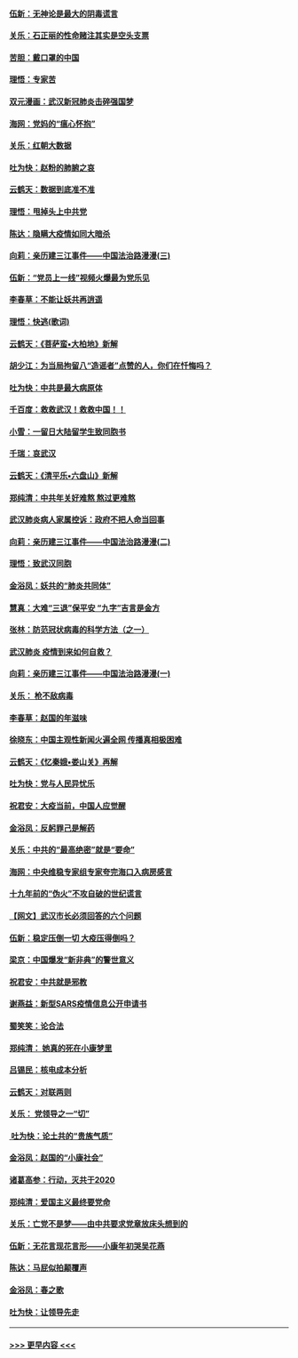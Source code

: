 #### [伍新：无神论是最大的阴毒谎言](../pages/nsc993/n11846129.md?t=02060311) 
#### [关乐：石正丽的性命赌注其实是空头支票](../pages/nsc993/n11846109.md?t=02060311) 
#### [苦胆：戴口罩的中国](../pages/nsc993/n11845576.md?t=02060311) 
#### [理悟：专家苦](../pages/nsc993/n11845564.md?t=02060311) 
#### [双元漫画：武汉新冠肺炎击碎强国梦](../pages/nsc993/n11843320.md?t=02060311) 
#### [海网：党妈的“瘟心怀抱”](../pages/nsc993/n11840740.md?t=02060311) 
#### [关乐：红朝大数据](../pages/nsc993/n11840675.md?t=02060311) 
#### [吐为快：赵粉的肺腑之哀](../pages/nsc993/n11840618.md?t=02060311) 
#### [云鹤天：数据到底准不准](../pages/nsc993/n11840325.md?t=02060311) 
#### [理悟：甩掉头上中共党](../pages/nsc993/n11838826.md?t=02060311) 
#### [陈达：隐瞒大疫情如同大暗杀](../pages/nsc993/n11838771.md?t=02060311) 
#### [向莉：亲历建三江事件——中国法治路漫漫(三)](../pages/nsc993/n11831825.md?t=02060311) 
#### [伍新：“党员上一线”视频火爆最为党乐见](../pages/nsc993/n11838200.md?t=02060311) 
#### [李春草：不能让妖共再逍遥](../pages/nsc993/n11838102.md?t=02060311) 
#### [理悟：快逃(歌词)](../pages/nsc993/n11838083.md?t=02060311) 
#### [云鹤天：《菩萨蛮▪大柏地》新解](../pages/nsc993/n11838059.md?t=02060311) 
#### [胡少江：为当局拘留八“造谣者”点赞的人，你们在忏悔吗？](../pages/nsc993/n11836801.md?t=02060311) 
#### [吐为快：中共是最大病原体](../pages/nsc993/n11836748.md?t=02060311) 
#### [千百度：救救武汉！救救中国！！](../pages/nsc993/n11836145.md?t=02060311) 
#### [小雪：一留日大陆留学生致同胞书](../pages/nsc993/n11834624.md?t=02060311) 
#### [千瑞：哀武汉](../pages/nsc993/n11833647.md?t=02060311) 
#### [云鹤天：《清平乐▪六盘山》新解](../pages/nsc993/n11833611.md?t=02060311) 
#### [郑纯清：中共年关好难熬 熬过更难熬](../pages/nsc993/n11833489.md?t=02060311) 
#### [武汉肺炎病人家属控诉：政府不把人命当回事](../pages/nsc993/n11833205.md?t=02060311) 
#### [向莉：亲历建三江事件——中国法治路漫漫(二)](../pages/nsc993/n11829102.md?t=02060311) 
#### [理悟：致武汉同胞](../pages/nsc993/n11831522.md?t=02060311) 
#### [金浴凤：妖共的“肺炎共同体”](../pages/nsc993/n11829448.md?t=02060311) 
#### [慧真：大难“三退”保平安 “九字”吉言是金方](../pages/nsc993/n11829501.md?t=02060311) 
#### [张林：防范冠状病毒的科学方法（之一）](../pages/nsc993/n11828618.md?t=02060311) 
#### [武汉肺炎 疫情到来如何自救？](../pages/nsc993/n11827632.md?t=02060311) 
#### [向莉：亲历建三江事件——中国法治路漫漫(一)](../pages/nsc993/n11827190.md?t=02060311) 
#### [关乐： 枪不敌病毒](../pages/nsc993/n11826746.md?t=02060311) 
#### [李春草：赵国的年滋味](../pages/nsc993/n11826321.md?t=02060311) 
#### [徐晓东：中国主观性新闻火遍全网 传播真相极困难](../pages/nsc993/n11826508.md?t=02060311) 
#### [云鹤天：《忆秦娥▪娄山关》再解](../pages/nsc993/n11824682.md?t=02060311) 
#### [吐为快：党与人民异忧乐](../pages/nsc993/n11824660.md?t=02060311) 
#### [祝君安：大疫当前，中国人应觉醒](../pages/nsc993/n11821946.md?t=02060311) 
#### [金浴凤：反躬罪己是解药](../pages/nsc993/n11820280.md?t=02060311) 
#### [关乐：中共的“最高绝密”就是“要命”](../pages/nsc993/n11816946.md?t=02060311) 
#### [海网：中央维稳专家组专家夸完海口入病房感言](../pages/nsc993/n11815138.md?t=02060311) 
#### [十九年前的“伪火”不攻自破的世纪谎言](../pages/nsc993/n11813238.md?t=02060311) 
#### [【网文】武汉市长必须回答的六个问题](../pages/nsc993/n11813848.md?t=02060311) 
#### [伍新：稳定压倒一切 大疫压得倒吗？](../pages/nsc993/n11812634.md?t=02060311) 
#### [梁京：中国爆发“新非典”的警世意义](../pages/nsc993/n11812554.md?t=02060311) 
#### [祝君安：中共就是邪教](../pages/nsc993/n11812431.md?t=02060311) 
#### [谢燕益：新型SARS疫情信息公开申请书](../pages/nsc993/n11808840.md?t=02060311) 
#### [蜀笑笑：论合法](../pages/nsc993/n11808064.md?t=02060311) 
#### [郑纯清： 她真的死在小康梦里](../pages/nsc993/n11806623.md?t=02060311) 
#### [吕锡民：核电成本分析](../pages/nsc993/n11806284.md?t=02060311) 
#### [云鹤天：对联两则](../pages/nsc993/n11805957.md?t=02060311) 
#### [关乐： 党领导之一“切”](../pages/nsc993/n11804505.md?t=02060311) 
#### [ 吐为快：论土共的“贵族气质”](../pages/nsc993/n11804490.md?t=02060311) 
#### [金浴凤：赵国的“小康社会”](../pages/nsc993/n11804452.md?t=02060311) 
#### [诸葛高参：行动，灭共于2020](../pages/nsc993/n11804120.md?t=02060311) 
#### [郑纯清：爱国主义最终要党命](../pages/nsc993/n11802197.md?t=02060311) 
#### [关乐：亡党不是梦——由中共要求党章放床头想到的](../pages/nsc993/n11802156.md?t=02060311) 
#### [伍新：无花言现花言形——小康年初哭吴花燕](../pages/nsc993/n11800044.md?t=02060311) 
#### [陈达：马屁似拍颠覆声](../pages/nsc993/n11800010.md?t=02060311) 
#### [金浴凤：春之歌](../pages/nsc993/n11797687.md?t=02060311) 
#### [吐为快：让领导先走](../pages/nsc993/n11797512.md?t=02060311) 

----
#### [ >>> 更早内容 <<< ](../indexes/nsc993-earlier.md)
